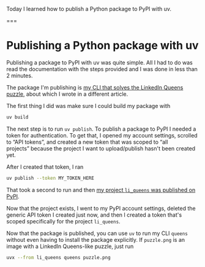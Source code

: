 Today I learned how to publish a Python package to PyPI with uv.

===


# Publishing a Python package with uv

Publishing a package to PyPI with uv was quite simple.
All I had to do was read the documentation with the steps provided and I was done in less than 2 minutes.

The package I'm publishing is [my CLI that solves the LinkedIn Queens puzzle](/blog/beating-linkedin-queens-with-python), about which I wrote in a different article.

The first thing I did was make sure I could build my package with

```sh
uv build
```

The next step is to run `uv publish`.
To publish a package to PyPI I needed a token for authentication.
To get that, I opened my account settings, scrolled to “API tokens”, and created a new token that was scoped to “all projects” because the project I want to upload/publish hasn't been created yet.

After I created that token, I ran

```sh
uv publish --token MY_TOKEN_HERE
```

That took a second to run and then [my project `li_queens` was published on PyPI](https://pypi.org/project/li_queens/).

Now that the project exists, I went to my PyPI account settings, deleted the generic API token I created just now, and then I created a token that's scoped specifically for the project `li_queens`.

Now that the package is published, you can use `uv` to run my CLI `queens` without even having to install the package explicitly.
If `puzzle.png` is an image with a LinkedIn Queens-like puzzle, just run

```sh
uvx --from li_queens queens puzzle.png
```
